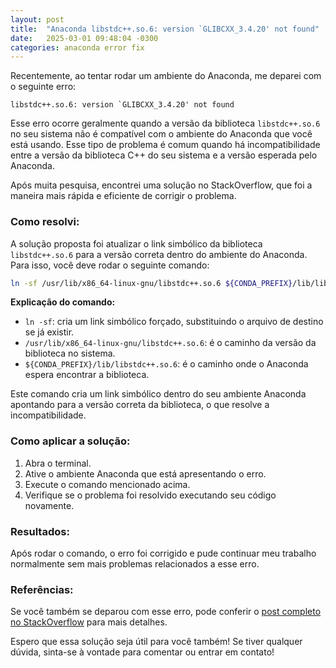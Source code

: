 ```yaml
---
layout: post
title:  "Anaconda libstdc++.so.6: version `GLIBCXX_3.4.20' not found"
date:   2025-03-01 09:48:04 -0300
categories: anaconda error fix
---
```


Recentemente, ao tentar rodar um ambiente do Anaconda, me deparei com o seguinte erro:

```
libstdc++.so.6: version `GLIBCXX_3.4.20' not found
```

Esse erro ocorre geralmente quando a versão da biblioteca `libstdc++.so.6` no seu sistema não é compatível com o ambiente do Anaconda que você está usando. Esse tipo de problema é comum quando há incompatibilidade entre a versão da biblioteca C++ do seu sistema e a versão esperada pelo Anaconda.

Após muita pesquisa, encontrei uma solução no StackOverflow, que foi a maneira mais rápida e eficiente de corrigir o problema.

### Como resolvi:

A solução proposta foi atualizar o link simbólico da biblioteca `libstdc++.so.6` para a versão correta dentro do ambiente do Anaconda. Para isso, você deve rodar o seguinte comando:

```bash
ln -sf /usr/lib/x86_64-linux-gnu/libstdc++.so.6 ${CONDA_PREFIX}/lib/libstdc++.so.6
```

**Explicação do comando:**
- `ln -sf`: cria um link simbólico forçado, substituindo o arquivo de destino se já existir.
- `/usr/lib/x86_64-linux-gnu/libstdc++.so.6`: é o caminho da versão da biblioteca no sistema.
- `${CONDA_PREFIX}/lib/libstdc++.so.6`: é o caminho onde o Anaconda espera encontrar a biblioteca.

Este comando cria um link simbólico dentro do seu ambiente Anaconda apontando para a versão correta da biblioteca, o que resolve a incompatibilidade.

### Como aplicar a solução:

1. Abra o terminal.
2. Ative o ambiente Anaconda que está apresentando o erro.
3. Execute o comando mencionado acima.
4. Verifique se o problema foi resolvido executando seu código novamente.

### Resultados:

Após rodar o comando, o erro foi corrigido e pude continuar meu trabalho normalmente sem mais problemas relacionados a esse erro.

### Referências:

Se você também se deparou com esse erro, pode conferir o [post completo no StackOverflow](https://stackoverflow.com/questions/48453497/anaconda-libstdc-so-6-version-glibcxx-3-4-20-not-found) para mais detalhes.

Espero que essa solução seja útil para você também! Se tiver qualquer dúvida, sinta-se à vontade para comentar ou entrar em contato!
